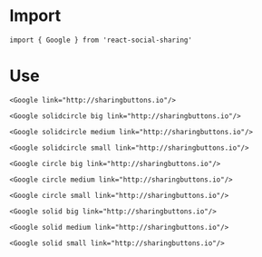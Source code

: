 # Import

```
import { Google } from 'react-social-sharing'
```

# Use

```react
<Google link="http://sharingbuttons.io"/>
```

```react
<Google solidcircle big link="http://sharingbuttons.io"/>
```

```react
<Google solidcircle medium link="http://sharingbuttons.io"/>
```

```react
<Google solidcircle small link="http://sharingbuttons.io"/>
```

```react
<Google circle big link="http://sharingbuttons.io"/>
```

```react
<Google circle medium link="http://sharingbuttons.io"/>
```

```react
<Google circle small link="http://sharingbuttons.io"/>
```

```react
<Google solid big link="http://sharingbuttons.io"/>
```

```react
<Google solid medium link="http://sharingbuttons.io"/>
```

```react
<Google solid small link="http://sharingbuttons.io"/>
```
